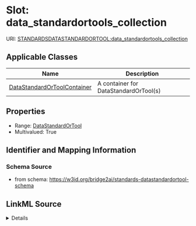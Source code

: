 # Slot: data_standardortools_collection

URI: [STANDARDSDATASTANDARDORTOOL:data_standardortools_collection](https://w3id.org/bridge2ai/standards-datastandardortool-schema/data_standardortools_collection)



<!-- no inheritance hierarchy -->




## Applicable Classes

| Name | Description |
| --- | --- |
[DataStandardOrToolContainer](DataStandardOrToolContainer.md) | A container for DataStandardOrTool(s)






## Properties

* Range: [DataStandardOrTool](DataStandardOrTool.md)
* Multivalued: True








## Identifier and Mapping Information







### Schema Source


* from schema: https://w3id.org/bridge2ai/standards-datastandardortool-schema




## LinkML Source

<details>
```yaml
name: data_standardortools_collection
from_schema: https://w3id.org/bridge2ai/standards-datastandardortool-schema
rank: 1000
multivalued: true
alias: data_standardortools_collection
domain_of:
- DataStandardOrToolContainer
range: DataStandardOrTool
inlined: true
inlined_as_list: true

```
</details>